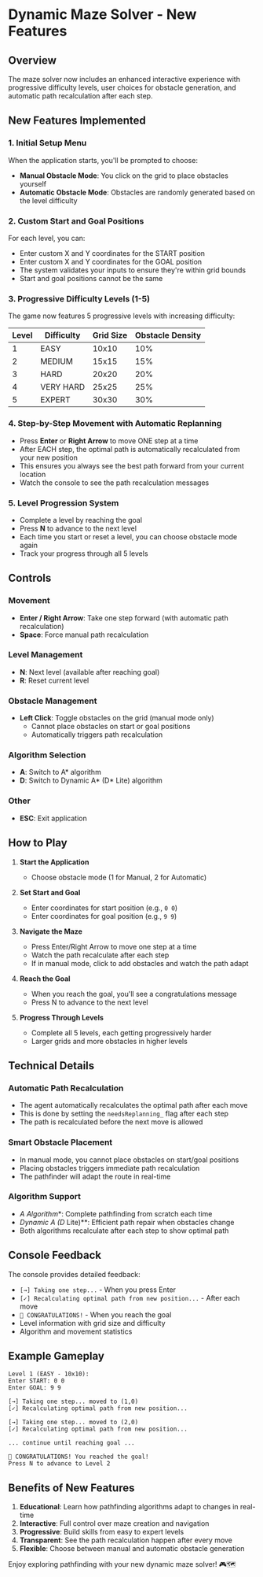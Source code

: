 # Dynamic Maze Solver - New Features

## Overview
The maze solver now includes an enhanced interactive experience with progressive difficulty levels, user choices for obstacle generation, and automatic path recalculation after each step.

## New Features Implemented

### 1. **Initial Setup Menu**
When the application starts, you'll be prompted to choose:
- **Manual Obstacle Mode**: You click on the grid to place obstacles yourself
- **Automatic Obstacle Mode**: Obstacles are randomly generated based on the level difficulty

### 2. **Custom Start and Goal Positions**
For each level, you can:
- Enter custom X and Y coordinates for the START position
- Enter custom X and Y coordinates for the GOAL position
- The system validates your inputs to ensure they're within grid bounds
- Start and goal positions cannot be the same

### 3. **Progressive Difficulty Levels (1-5)**
The game now features 5 progressive levels with increasing difficulty:

| Level | Difficulty | Grid Size | Obstacle Density |
|-------|-----------|-----------|------------------|
| 1     | EASY      | 10x10     | 10%             |
| 2     | MEDIUM    | 15x15     | 15%             |
| 3     | HARD      | 20x20     | 20%             |
| 4     | VERY HARD | 25x25     | 25%             |
| 5     | EXPERT    | 30x30     | 30%             |

### 4. **Step-by-Step Movement with Automatic Replanning**
- Press **Enter** or **Right Arrow** to move ONE step at a time
- After EACH step, the optimal path is automatically recalculated from your new position
- This ensures you always see the best path forward from your current location
- Watch the console to see the path recalculation messages

### 5. **Level Progression System**
- Complete a level by reaching the goal
- Press **N** to advance to the next level
- Each time you start or reset a level, you can choose obstacle mode again
- Track your progress through all 5 levels

## Controls

### Movement
- **Enter / Right Arrow**: Take one step forward (with automatic path recalculation)
- **Space**: Force manual path recalculation

### Level Management
- **N**: Next level (available after reaching goal)
- **R**: Reset current level

### Obstacle Management
- **Left Click**: Toggle obstacles on the grid (manual mode only)
  - Cannot place obstacles on start or goal positions
  - Automatically triggers path recalculation

### Algorithm Selection
- **A**: Switch to A* algorithm
- **D**: Switch to Dynamic A* (D* Lite) algorithm

### Other
- **ESC**: Exit application

## How to Play

1. **Start the Application**
   - Choose obstacle mode (1 for Manual, 2 for Automatic)

2. **Set Start and Goal**
   - Enter coordinates for start position (e.g., `0 0`)
   - Enter coordinates for goal position (e.g., `9 9`)

3. **Navigate the Maze**
   - Press Enter/Right Arrow to move one step at a time
   - Watch the path recalculate after each step
   - If in manual mode, click to add obstacles and watch the path adapt

4. **Reach the Goal**
   - When you reach the goal, you'll see a congratulations message
   - Press N to advance to the next level

5. **Progress Through Levels**
   - Complete all 5 levels, each getting progressively harder
   - Larger grids and more obstacles in higher levels

## Technical Details

### Automatic Path Recalculation
- The agent automatically recalculates the optimal path after each move
- This is done by setting the `needsReplanning_` flag after each step
- The path is recalculated before the next move is allowed

### Smart Obstacle Placement
- In manual mode, you cannot place obstacles on start/goal positions
- Placing obstacles triggers immediate path recalculation
- The pathfinder will adapt the route in real-time

### Algorithm Support
- **A* Algorithm**: Complete pathfinding from scratch each time
- **Dynamic A* (D* Lite)**: Efficient path repair when obstacles change
- Both algorithms recalculate after each step to show optimal path

## Console Feedback

The console provides detailed feedback:
- `[→] Taking one step...` - When you press Enter
- `[✓] Recalculating optimal path from new position...` - After each move
- `🎉 CONGRATULATIONS!` - When you reach the goal
- Level information with grid size and difficulty
- Algorithm and movement statistics

## Example Gameplay

```
Level 1 (EASY - 10x10):
Enter START: 0 0
Enter GOAL: 9 9

[→] Taking one step... moved to (1,0)
[✓] Recalculating optimal path from new position...

[→] Taking one step... moved to (2,0)
[✓] Recalculating optimal path from new position...

... continue until reaching goal ...

🎉 CONGRATULATIONS! You reached the goal!
Press N to advance to Level 2
```

## Benefits of New Features

1. **Educational**: Learn how pathfinding algorithms adapt to changes in real-time
2. **Interactive**: Full control over maze creation and navigation
3. **Progressive**: Build skills from easy to expert levels
4. **Transparent**: See the path recalculation happen after every move
5. **Flexible**: Choose between manual and automatic obstacle generation

Enjoy exploring pathfinding with your new dynamic maze solver! 🎮🗺️
